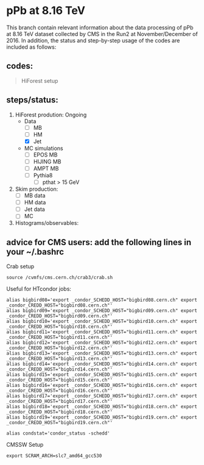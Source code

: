 # pPb at 8.16 TeV

This branch contain relevant information about the data processing of pPb at 8.16 TeV dataset collected by CMS in the Run2 at November/December of 2016. In addition, the status and step-by-step usage of the codes are included as follows:

## codes:

> HiForest setup


## steps/status:

1. HiForest prodution: Ongoing
   - Data
     - [ ] MB
     - [ ] HM
     - [x] Jet

   - MC simulations
     - [ ] EPOS MB
     - [ ] HIJING MB
     - [ ] AMPT MB
     - [ ] Pythia8
       - [ ] pthat > 15 GeV 

2. Skim production: 
   - [ ] MB data
   - [ ] HM data
   - [ ] Jet data
   - [ ] MC

3. Histograms/observables:

## advice for CMS users: add the following lines in your ~/.bashrc

Crab setup
```
source /cvmfs/cms.cern.ch/crab3/crab.sh
```

Useful for HTcondor jobs:
```
alias bigbird08='export _condor_SCHEDD_HOST="bigbird08.cern.ch" export _condor_CREDD_HOST="bigbird08.cern.ch"'
alias bigbird09='export _condor_SCHEDD_HOST="bigbird09.cern.ch" export _condor_CREDD_HOST="bigbird09.cern.ch"'
alias bigbird10='export _condor_SCHEDD_HOST="bigbird10.cern.ch" export _condor_CREDD_HOST="bigbird10.cern.ch"'
alias bigbird11='export _condor_SCHEDD_HOST="bigbird11.cern.ch" export _condor_CREDD_HOST="bigbird11.cern.ch"'
alias bigbird12='export _condor_SCHEDD_HOST="bigbird12.cern.ch" export _condor_CREDD_HOST="bigbird12.cern.ch"'
alias bigbird13='export _condor_SCHEDD_HOST="bigbird13.cern.ch" export _condor_CREDD_HOST="bigbird13.cern.ch"'
alias bigbird14='export _condor_SCHEDD_HOST="bigbird14.cern.ch" export _condor_CREDD_HOST="bigbird14.cern.ch"'
alias bigbird15='export _condor_SCHEDD_HOST="bigbird15.cern.ch" export _condor_CREDD_HOST="bigbird15.cern.ch"'
alias bigbird16='export _condor_SCHEDD_HOST="bigbird16.cern.ch" export _condor_CREDD_HOST="bigbird16.cern.ch"'
alias bigbird17='export _condor_SCHEDD_HOST="bigbird17.cern.ch" export _condor_CREDD_HOST="bigbird17.cern.ch"'
alias bigbird18='export _condor_SCHEDD_HOST="bigbird18.cern.ch" export _condor_CREDD_HOST="bigbird18.cern.ch"'
alias bigbird19='export _condor_SCHEDD_HOST="bigbird19.cern.ch" export _condor_CREDD_HOST="bigbird19.cern.ch"'

alias condstat='condor_status -schedd'
```
CMSSW Setup

```
export SCRAM_ARCH=slc7_amd64_gcc530

```

